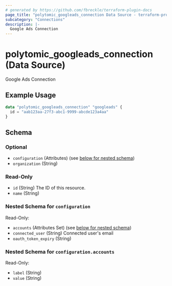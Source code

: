 ```yaml
---
# generated by https://github.com/fbreckle/terraform-plugin-docs
page_title: "polytomic_googleads_connection Data Source - terraform-provider-polytomic"
subcategory: "Connections"
description: |-
  Google Ads Connection
---
```


# polytomic_googleads_connection (Data Source)

Google Ads Connection

## Example Usage

```terraform
data "polytomic_googleads_connection" "googleads" {
  id = "aab123aa-27f3-abc1-9999-abcde123a4aa"
}
```

<!-- schema generated by tfplugindocs -->
## Schema

### Optional

- `configuration` (Attributes) (see [below for nested schema](#nestedatt--configuration))
- `organization` (String)

### Read-Only

- `id` (String) The ID of this resource.
- `name` (String)

<a id="nestedatt--configuration"></a>
### Nested Schema for `configuration`

Read-Only:

- `accounts` (Attributes Set) (see [below for nested schema](#nestedatt--configuration--accounts))
- `connected_user` (String) Connected user's email
- `oauth_token_expiry` (String)

<a id="nestedatt--configuration--accounts"></a>
### Nested Schema for `configuration.accounts`

Read-Only:

- `label` (String)
- `value` (String)


